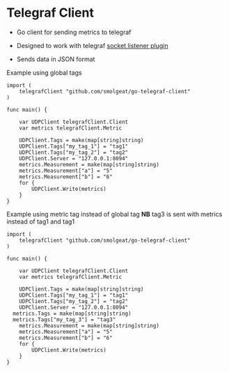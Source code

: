 # Telegraf Client
- Go client for sending metrics to telegraf

- Designed to work with telegraf [socket listener plugin](https://github.com/influxdata/telegraf/tree/master/plugins/inputs/socket_listener) 

- Sends data in JSON format


Example using global tags
```
import (
	telegrafClient "github.com/smolgeat/go-telegraf-client"
)

func main() {

	var UDPClient telegrafClient.Client
	var metrics telegrafClient.Metric

	UDPClient.Tags = make(map[string]string)
	UDPClient.Tags["my_tag_1"] = "tag1"
	UDPClient.Tags["my_tag_2"] = "tag2"
	UDPClient.Server = "127.0.0.1:8094"
	metrics.Measurement = make(map[string]string)
	metrics.Measurement["a"] = "5"
	metrics.Measurement["b"] = "6"
	for {
		UDPClient.Write(metrics)
	}
}
```

Example using metric tag instead of global tag 
**NB** tag3 is sent with metrics instead of tag1 and tag1
```
import (
	telegrafClient "github.com/smolgeat/go-telegraf-client"
)

func main() {

	var UDPClient telegrafClient.Client
	var metrics telegrafClient.Metric

	UDPClient.Tags = make(map[string]string)
	UDPClient.Tags["my_tag_1"] = "tag1"
	UDPClient.Tags["my_tag_2"] = "tag2"
	UDPClient.Server = "127.0.0.1:8094"
  metrics.Tags = make(map[string]string)
  metrics.Tags["my_tag_3"] = "tag3"
	metrics.Measurement = make(map[string]string)
	metrics.Measurement["a"] = "5"
	metrics.Measurement["b"] = "6"
	for {
		UDPClient.Write(metrics)
	}
}
```
